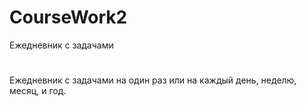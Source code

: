 # CourseWork2
Ежедневник с задачами 
#
Ежедневник с задачами на один раз или на каждый день, неделю, месяц, и год.
